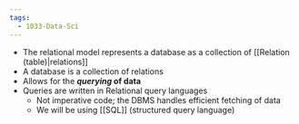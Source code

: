 ```yaml
---
tags:
  - 1033-Data-Sci
---
```

- The relational model represents a database as a collection of [[Relation (table)|relations]]
- A database is a collection of relations
- Allows for the ***querying* of data**
- Queries are written in Relational query languages
	- Not imperative code; the DBMS handles efficient fetching of data
	- We will be using [[SQL]] (structured query language)